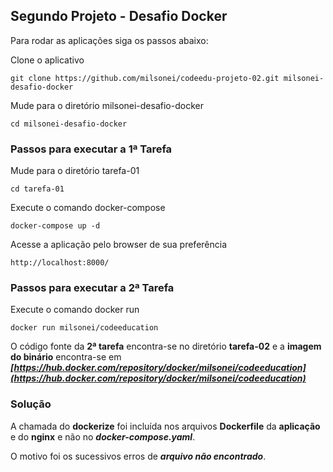 ##  Segundo Projeto - Desafio Docker

Para rodar as aplicações siga os passos abaixo:

Clone o aplicativo
```
git clone https://github.com/milsonei/codeedu-projeto-02.git milsonei-desafio-docker
```
Mude para o diretório milsonei-desafio-docker
```
cd milsonei-desafio-docker
```
### Passos para executar a 1ª Tarefa

Mude para o diretório tarefa-01
```
cd tarefa-01
```
Execute o comando docker-compose
```
docker-compose up -d
```
Acesse a aplicação pelo browser de sua preferência
```
http://localhost:8000/
```
### Passos para executar a 2ª Tarefa
Execute o comando docker run
```
docker run milsonei/codeeducation 
```
O código fonte da **2ª tarefa** encontra-se no diretório **tarefa-02** e a **imagem do binário** encontra-se em ***[https://hub.docker.com/repository/docker/milsonei/codeeducation](https://hub.docker.com/repository/docker/milsonei/codeeducation)***

### Solução
A chamada do **dockerize** foi incluída nos arquivos **Dockerfile** da **aplicação** e do **nginx** e não no ***docker-compose.yaml***.

O motivo foi os sucessivos erros de ***arquivo não encontrado***.